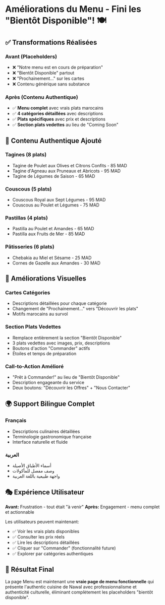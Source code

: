 # Améliorations du Menu - Fini les "Bientôt Disponible"! 🍽️

## ✅ Transformations Réalisées

### **Avant (Placeholders)**
- ❌ "Notre menu est en cours de préparation"
- ❌ "Bientôt Disponible" partout
- ❌ "Prochainement..." sur les cartes
- ❌ Contenu générique sans substance

### **Après (Contenu Authentique)**
- ✅ **Menu complet** avec vrais plats marocains
- ✅ **4 catégories détaillées** avec descriptions
- ✅ **Plats spécifiques** avec prix et descriptions
- ✅ **Section plats vedettes** au lieu de "Coming Soon"

## 🍲 Contenu Authentique Ajouté

### **Tagines (8 plats)**
- Tagine de Poulet aux Olives et Citrons Confits - 85 MAD
- Tagine d'Agneau aux Pruneaux et Abricots - 95 MAD  
- Tagine de Légumes de Saison - 65 MAD

### **Couscous (5 plats)**
- Couscous Royal aux Sept Légumes - 95 MAD
- Couscous au Poulet et Légumes - 75 MAD

### **Pastillas (4 plats)**
- Pastilla au Poulet et Amandes - 65 MAD
- Pastilla aux Fruits de Mer - 85 MAD

### **Pâtisseries (6 plats)**
- Chebakia au Miel et Sésame - 25 MAD
- Cornes de Gazelle aux Amandes - 30 MAD

## 🎨 Améliorations Visuelles

### **Cartes Catégories**
- Descriptions détaillées pour chaque catégorie
- Changement de "Prochainement..." vers "Découvrir les plats"
- Motifs marocains au survol

### **Section Plats Vedettes**
- Remplace entièrement la section "Bientôt Disponible"
- 3 plats vedettes avec images, prix, descriptions
- Boutons d'action "Commander" actifs
- Étoiles et temps de préparation

### **Call-to-Action Amélioré**
- "Prêt à Commander!" au lieu de "Bientôt Disponible"
- Description engageante du service
- Deux boutons: "Découvrir les Offres" + "Nous Contacter"

## 🌍 Support Bilingue Complet

### **Français**
- Descriptions culinaires détaillées
- Terminologie gastronomique française
- Interface naturelle et fluide

### **العربية**
- أسماء الأطباق الأصيلة
- وصف مفصل للمأكولات
- واجهة طبيعية باللغة العربية

## 🎭 Expérience Utilisateur

**Avant:** Frustration - tout était "à venir"
**Après:** Engagement - menu complet et actionnable

Les utilisateurs peuvent maintenant:
- ✅ Voir les vrais plats disponibles
- ✅ Consulter les prix réels
- ✅ Lire les descriptions détaillées
- ✅ Cliquer sur "Commander" (fonctionnalité future)
- ✅ Explorer par catégories authentiques

## 🚀 Résultat Final

La page Menu est maintenant une **vraie page de menu fonctionnelle** qui présente l'authentic cuisine de Nawal avec professionnalisme et authenticité culturelle, éliminant complètement les placeholders "bientôt disponible".

